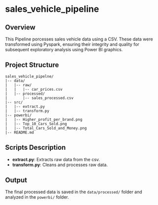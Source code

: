 # sales_vehicle_pipeline

## Overview
This Pipeline porcesses sales vehicle data using a CSV. These data were transformed using Pyspark, ensuring their integrity and quality for subsequent exploratory analysis using Power BI graphics. 

## Project Structure
```
sales_vehicle_pipelne/
|-- data/
|   |-- raw/
|   |   |-- car_prices.csv
|   |-- processed/
|       |-- sales_processed.csv
|-- src/
|   |-- extract.py
|   |-- transform.py
|-- powerbi/
|   |-- Higher_profit_per_brand.png
|   |-- Top_10_Cars_Sold.png
|   |-- Total_Cars_Sold_and_Money.png
|-- README.md
```

## Scripts Description
- **extract.py**: Extracts raw data from the csv.
- **transform.py**: Cleans and processes raw data.


## Output
The final processed data is saved in the `data/processed/` folder and analyzed in the `powerbi/` folder.

